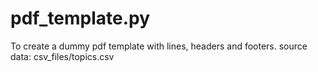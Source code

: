 
# pdf_template.py
To create a dummy pdf template with lines, headers and footers.
source data: csv_files/topics.csv



